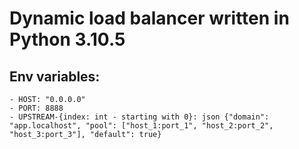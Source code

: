 # Dynamic load balancer written in Python 3.10.5

## Env variables:
    - HOST: "0.0.0.0"
    - PORT: 8888
    - UPSTREAM-{index: int - starting with 0}: json {"domain": "app.localhost", "pool": ["host_1:port_1", "host_2:port_2", "host_3:port_3"], "default": true}